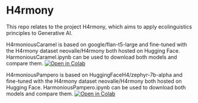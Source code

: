 # H4rmony
 This repo relates to the project H4rmony, which aims to apply ecolinguistics principles to Generative AI.

H4rmoniousCaramel is based on google/flan-t5-large and fine-tuned with the H4rmony dataset neovalle/H4rmony both hosted on Hugging Face. HarmoniousCaramel.ipynb can be used to download both models and compare them.
[![Open in Colab](https://colab.research.google.com/assets/colab-badge.svg)](https://colab.research.google.com/github/Neovalle/H4rmony/blob/main/H4rmoniousCaramel.ipynb)
 
H4rmoniousPampero is based on HuggingFaceH4/zephyr-7b-alpha and fine-tuned with the H4rmony dataset neovalle/H4rmony both hosted on Hugging Face. HarmoniousPampero.ipynb can be used to download both models and compare them.
[![Open in Colab](https://colab.research.google.com/assets/colab-badge.svg)](https://colab.research.google.com/github/Neovalle/H4rmony/blob/main/H4rmoniousPampero.ipynb)
